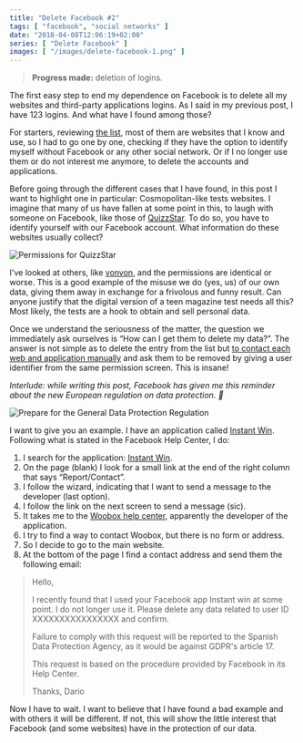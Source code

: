 ```yaml
---
title: "Delete Facebook #2"
tags: [ "facebook", "social networks" ]
date: "2018-04-08T12:06:19+02:00"
series: [ "Delete Facebook" ]
images: [ "/images/delete-facebook-1.png" ]
---
```

> **Progress made:** deletion of logins.

The first easy step to end my dependence on Facebook is to delete all my websites and third-party applications logins. As I said in my previous post, I have 123 logins. And what have I found among those?

For starters, reviewing [the list](https://www.facebook.com/settings?tab=applications), most of them are websites that I know and use, so I had to go one by one, checking if they have the option to identify myself without Facebook or any other social network. Or if I no longer use them or do not interest me anymore, to delete the accounts and applications.

Before going through the different cases that I have found, in this post I want to highlight one in particular: Cosmopolitan-like tests websites. I imagine that many of us have fallen at some point in this, to laugh with someone on Facebook, like those of [QuizzStar](http://quizzstar.com/). To do so, you have to identify yourself with our Facebook account. What information do these websites usually collect?

![Permissions for QuizzStar](/images/quizzstar_permissions.png)

I've looked at others, like [vonvon](https://vonvon.me/), and the permissions are identical or worse. This is a good example of the misuse we do (yes, us) of our own data, giving them away in exchange for a frivolous and funny result. Can anyone justify that the digital version of a teen magazine test needs all this? Most likely, the tests are a hook to obtain and sell personal data.

Once we understand the seriousness of the matter, the question we immediately ask ourselves is “How can I get them to delete my data?”. The answer is not simple as to delete the entry from the list but [to contact each web and application manually](https://www.facebook.com/help/149151751822041) and ask them to be removed by giving a user identifier from the same permission screen. This is insane!

*Interlude: while writing this post, Facebook has given me this reminder about the new European regulation on data protection. :facepalm:*

![Prepare for the General Data Protection Regulation](/images/facebook_gdpr.png)

I want to give you an example. I have an application called [Instant Win](https://apps.facebook.com/instantlywin/?ref=br_rs). Following what is stated in the Facebook Help Center, I do:

1. I search for the application: [Instant Win](http://apps.facebook.com/instantlywin/?ref=br_rs).
2. On the page (blank) I look for a small link at the end of the right column that says “Report/Contact”.
3. I follow the wizard, indicating that I want to send a message to the developer (last option).
4. I follow the link on the next screen to send a message (sic).
5. It takes me to the [Woobox help center](http://help.woobox.com/), apparently the developer of the application.
6. I try to find a way to contact Woobox, but there is no form or address.
7. So I decide to go to the main website.
8. At the bottom of the page I find a contact address and send them the following email:

> Hello,
>
> I recently found that I used your Facebook app Instant win at some point. I do not longer use it. Please delete any data related to user ID XXXXXXXXXXXXXXXX and confirm.
>
> Failure to comply with this request will be reported to the Spanish Data Protection Agency, as it would be against GDPR's article 17.
>
> This request is based on the procedure provided by Facebook in its Help Center.
>
> Thanks,
> Dario

Now I have to wait. I want to believe that I have found a bad example and with others it will be different. If not, this will show the little interest that Facebook (and some websites) have in the protection of our data.
